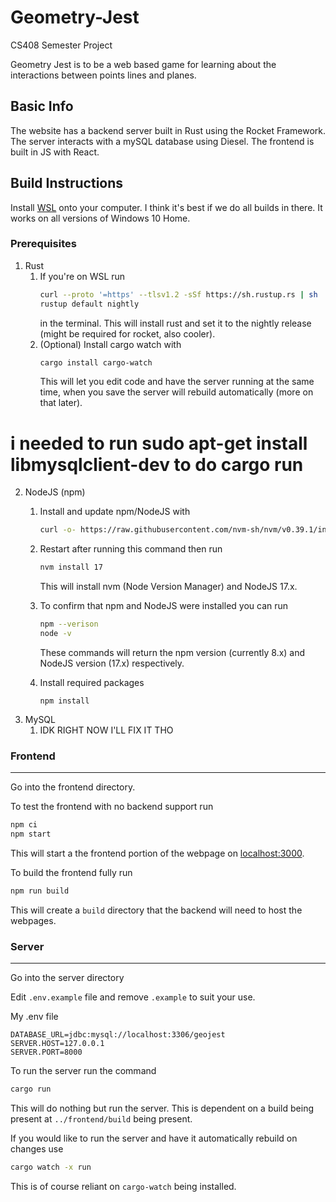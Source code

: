 # Geometry-Jest
CS408 Semester Project

Geometry Jest is to be a web based game for learning about the interactions between points lines and planes.

## Basic Info

The website has a backend server built in Rust using the Rocket Framework. The server interacts with a mySQL database using Diesel. The frontend is built in JS with React.

## Build Instructions
Install [WSL](https://docs.microsoft.com/en-us/windows/wsl/install) onto your computer. I think it's best if we do all builds in there. It works on all versions of Windows 10 Home.

### Prerequisites

1. Rust
    1. If you're on WSL run 
        ```bash
        curl --proto '=https' --tlsv1.2 -sSf https://sh.rustup.rs | sh
        rustup default nightly
        ```
        in the terminal. This will install rust and set it to the nightly release (might be required for rocket, also cooler).
    2. (Optional) Install cargo watch with 
        ```bash
        cargo install cargo-watch
        ```
        This will let you edit code and have the server running at the same time, when you save the server will rebuild automatically (more on that later).
# i needed to run sudo apt-get install libmysqlclient-dev to do cargo run 
2. NodeJS (npm)
    1. Install and update npm/NodeJS with 
        ```bash
        curl -o- https://raw.githubusercontent.com/nvm-sh/nvm/v0.39.1/install.sh | bash
        ```
    2.  Restart after running this command then run 
        ```bash
        nvm install 17
        ```
        This will install nvm (Node Version Manager) and NodeJS 17.x.
        
    3.  To confirm that npm and NodeJS were installed you can run
        ```bash
        npm --verison
        node -v
        ```
        These commands will return the npm version (currently 8.x) and NodeJS version (17.x) respectively.
   4. Install required packages
        ```
        npm install
        ```
3. MySQL
    1. IDK RIGHT NOW I'LL FIX IT THO

### Frontend
----
Go into the frontend directory.

To test the frontend with no backend support run
```bash
npm ci
npm start
```
This will start a the frontend portion of the webpage on [localhost:3000](localhost:3000).

To build the frontend fully run
```bash
npm run build
```
This will create a `build` directory that the backend will need to host the webpages.

### Server
---
Go into the server directory

Edit `.env.example` file and remove `.example` to suit your use.

My .env file 
```.env
DATABASE_URL=jdbc:mysql://localhost:3306/geojest
SERVER.HOST=127.0.0.1
SERVER.PORT=8000
```
To run the server run the command
```bash
cargo run
```
This will do nothing but run the server. This is dependent on a build being present at `../frontend/build` being present. 

If you would like to run the server and have it automatically rebuild on changes use 
```bash
cargo watch -x run
```
This is of course reliant on `cargo-watch` being installed. 
